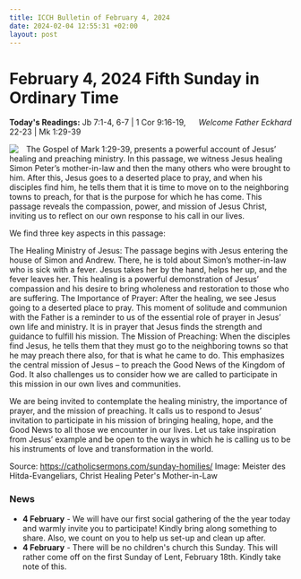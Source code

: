 ```yaml
---
title: ICCH Bulletin of February 4, 2024
date: 2024-02-04 12:55:31 +02:00
layout: post
---
```


# February 4, 2024 Fifth Sunday in Ordinary Time
<span style="float: right"><em>Welcome Father Eckhard</em></span>
**Today's Readings:** Jb 7:1-4, 6-7 | 1 Cor 9:16-19, 22-23 | Mk 1:29-39


<img style="float: left; margin-right: 1em;" src="https://2.bp.blogspot.com/-jAaT61DBSQE/Wl1SJFRwUMI/AAAAAAAAGuc/YsJRu2VgJkYpM_wdYZhsN30e-f7s61YwgCKgBGAs/s1600/Meister_des_Hitda-Evangeliars-christ-healing-peters-mother-in-law.jpg">

The Gospel of Mark 1:29-39, presents a powerful account of Jesus’ healing and preaching ministry. In this passage, we witness Jesus healing Simon Peter’s mother-in-law and then the many others who were brought to him. After this, Jesus goes to a deserted place to pray, and when his disciples find him, he tells them that it is time to move on to the neighboring towns to preach, for that is the purpose for which he has come. This passage reveals the compassion, power, and mission of Jesus Christ, inviting us to reflect on our own response to his call in our lives.

We find three key aspects in this passage:

The Healing Ministry of Jesus: The passage begins with Jesus entering the house of Simon and Andrew. There, he is told about Simon’s mother-in-law who is sick with a fever. Jesus takes her by the hand, helps her up, and the fever leaves her. This healing is a powerful demonstration of Jesus’ compassion and his desire to bring wholeness and restoration to those who are suffering.
The Importance of Prayer: After the healing, we see Jesus going to a deserted place to pray. This moment of solitude and communion with the Father is a reminder to us of the essential role of prayer in Jesus’ own life and ministry. It is in prayer that Jesus finds the strength and guidance to fulfill his mission.
The Mission of Preaching: When the disciples find Jesus, he tells them that they must go to the neighboring towns so that he may preach there also, for that is what he came to do. This emphasizes the central mission of Jesus – to preach the Good News of the Kingdom of God. It also challenges us to consider how we are called to participate in this mission in our own lives and communities.

We are being invited to contemplate the healing ministry, the importance of prayer, and the mission of preaching. It calls us to respond to Jesus’ invitation to participate in his mission of bringing healing, hope, and the Good News to all those we encounter in our lives. Let us take inspiration from Jesus’ example and be open to the ways in which he is calling us to be his instruments of love and transformation in the world.

Source: https://catholicsermons.com/sunday-homilies/
Image: Meister des Hitda-Evangeliars, Christ Healing Peter's Mother-in-Law

### News 

* **4 February** - We will have our first social gathering of the the year today and warmly invite you to participate! Kindly bring along something to share. Also, we count on you to help us set-up and clean up after.
* **4 February** - There will be no children's church this Sunday. This will rather come off on the first Sunday of Lent, February 18th. Kindly take note of this.
